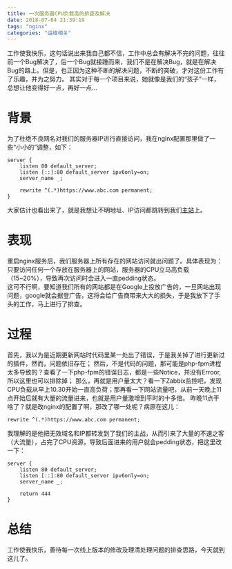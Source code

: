 ```yaml
---
title: 一次服务器CPU负载高的排查及解决
date: 2018-07-04 21:39:19
tags: "nginx"
categories: "运维相关"
---
```

工作使我快乐，这句话说出来我自己都不信，工作中总会有解决不完的问题，往往前一个Bug解决了，后一个Bug就接踵而来，我们不是在解决Bug，就是在解决Bug的路上。但是，也正因为这种不断的解决问题，不断的突破，才对这份工作有了乐趣，并为之努力。
其实对于每一个项目来说，她就像是我们的“孩子”一样，总想让他变得好一点，再好一点...

<!-- more -->

# 背景
为了杜绝不良网名对我们的服务器IP进行直接访问，我在nginx配置那里做了一些“小小的”调整，如下：
```
server {
    listen 80 default_server;
    listen [::]:80 default_server ipv6only=on;
    server_name _;

    rewrite ^(.*)https://www.abc.com permanent;
}
```
大家估计也看出来了，就是我想让不明地址、IP访问都跳转到我们[主站](https://www.abc.com)上。
# 表现
重启nginx服务后，我们服务器上所有存在的网站访问就出问题了。具体表现为：只要访问任何一个存放在服务器上的网站，服务器的CPU立马高负载（15~20%），导致再次访问时会进入一直pedding状态。  
这可不行啊，要知道我们所有的网站都是在Google上投放广告的，一旦网站出现问题，google就会据登广告，这将会给广告商带来大大的损失，于是我放下了手头的工作，马上进行了排查。

# 过程
首先，我以为是近期更新网站时代码里某一处出了错误，于是我关掉了进行更新过的插件，然而，问题依旧存在；
然后，不是代码的问题，那可能是php-fpm进程太多导致的？查看了一下php-fpm的错误日志，都是一些Notice，并没有Erroor,所以这里也可以排除掉；
那么，再就是用户量太大？看一下Zabbix监控吧，发现CPU负载从早上10.30开始一直高负荷；那再看一下网站流量吧，从前一天晚上11点开始后就有大量的流量进来，也就是用户量激增到平时的十多倍。
昨晚11点干啥了？就是改nginx的配置了啊，那改了哪一处呢？病原在这儿：
```
rewrite ^(.*)https://www.abc.com permanent;
```
我理解的是他把无效域名和IP都转发到了我们的主战，从而引来了大量的不速之客（大流量），占完了CPU资源，导致后面进来的用户就会pedding状态，把这里改一下：
```
server {
    listen 80 default_server;
    listen [::]:80 default_server ipv6only=on;
    server_name _;

    return 444
}
```
# 总结
工作使我快乐，善待每一次线上版本的修改及理清处理问题的排查思路，今天就到这儿了。